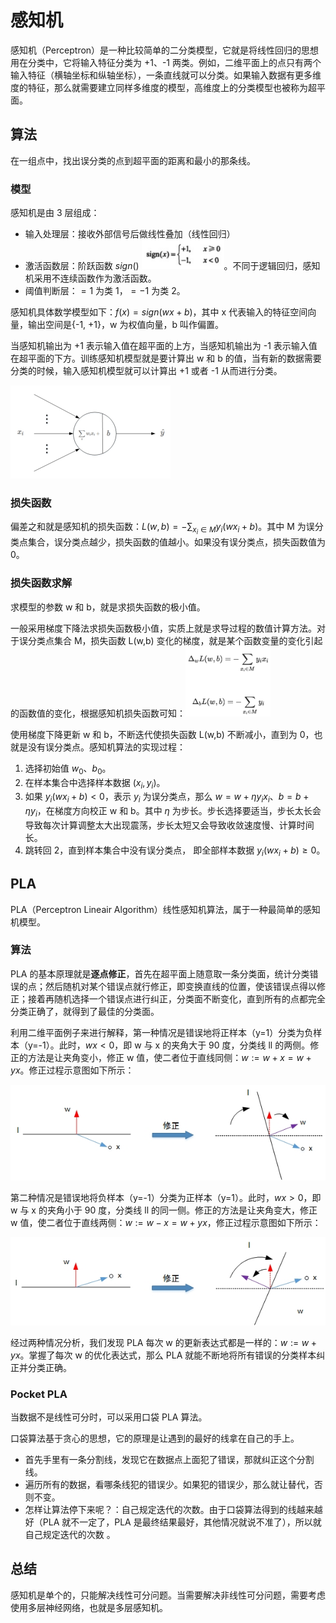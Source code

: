 # 感知机

感知机（Perceptron）是一种比较简单的二分类模型，它就是将线性回归的思想用在分类中，它将输入特征分类为 +1、-1 两类。例如，二维平面上的点只有两个输入特征（横轴坐标和纵轴坐标），一条直线就可以分类。如果输入数据有更多维度的特征，那么就需要建立同样多维度的模型，高维度上的分类模型也被称为超平面。

## 算法

在一组点中，找出误分类的点到超平面的距离和最小的那条线。

### 模型

感知机是由 3 层组成：

- 输入处理层：接收外部信号后做线性叠加（线性回归）
- 激活函数层：阶跃函数 $sign()$ <img src="figures/image-20200220134302690.png" alt="image-20200220134302690" style="zoom:25%;" />。不同于逻辑回归，感知机采用不连续函数作为激活函数。
- 阈值判断层：$=1$ 为类 1，$=-1$ 为类 2。 

感知机具体数学模型如下：$f(x)=sign(wx+b)$，其中 x 代表输入的特征空间向量，输出空间是{-1, +1}，w 为权值向量，b 叫作偏置。

当感知机输出为 +1 表示输入值在超平面的上方，当感知机输出为 -1 表示输入值在超平面的下方。训练感知机模型就是要计算出 w 和 b 的值，当有新的数据需要分类的时候，输入感知机模型就可以计算出 +1 或者 -1 从而进行分类。

<img src="figures/image-20210221095157678.png" alt="image-20210221095157678" style="zoom: 25%;" />

### 损失函数

偏差之和就是感知机的损失函数：$L(w,b)=-\sum_{{x_i}\in M}y_i(wx_i+b)$。其中 M 为误分类点集合，误分类点越少，损失函数的值越小。如果没有误分类点，损失函数值为 0。

### 损失函数求解

求模型的参数 w 和 b，就是求损失函数的极小值。

一般采用梯度下降法求损失函数极小值，实质上就是求导过程的数值计算方法。对于误分类点集合 M，损失函数 L(w,b) 变化的梯度，就是某个函数变量的变化引起的函数值的变化，根据感知机损失函数可知：<img src="figures/image-20200220140621576.png" alt="image-20200220140621576" style="zoom:20%;" />

使用梯度下降更新 w 和 b，不断迭代使损失函数 L(w,b) 不断减小，直到为 0，也就是没有误分类点。感知机算法的实现过程：

1. 选择初始值 $w_0、b_0$。
2. 在样本集合中选择样本数据 $(x_i,y_i)$。
3. 如果 $y_i(wx_i+b)<0$，表示 $y_i$ 为误分类点，那么 $w=w+\eta y_ix_i、b=b+\eta y_i$，在梯度方向校正 w 和 b。其中 $\eta$ 为步长。步长选择要适当，步长太长会导致每次计算调整太大出现震荡，步长太短又会导致收敛速度慢、计算时间长。
4. 跳转回 2，直到样本集合中没有误分类点， 即全部样本数据 $y_i(wx_i+b)≥0$。

## PLA

PLA（Perceptron Lineair Algorithm）线性感知机算法，属于一种最简单的感知机模型。

### 算法

PLA 的基本原理就是**逐点修正**，首先在超平面上随意取一条分类面，统计分类错误的点；然后随机对某个错误点就行修正，即变换直线的位置，使该错误点得以修正；接着再随机选择一个错误点进行纠正，分类面不断变化，直到所有的点都完全分类正确了，就得到了最佳的分类面。

利用二维平面例子来进行解释，第一种情况是错误地将正样本（y=1）分类为负样本（y=-1）。此时，$wx<0$，即 w 与 x 的夹角大于 90 度，分类线 ll 的两侧。修正的方法是让夹角变小，修正 w 值，使二者位于直线同侧：$w:=w+x=w+yx$。修正过程示意图如下所示：

![这里写图片描述](figures/20180529091355719.jpeg)

第二种情况是错误地将负样本（y=-1）分类为正样本（y=1）。此时，$wx>0$，即 w 与 x 的夹角小于 90 度，分类线 ll 的同一侧。修正的方法是让夹角变大，修正 w 值，使二者位于直线两侧：$w:=w−x=w+yx$，修正过程示意图如下所示：

![这里写图片描述](figures/20180529091445736.jpeg)

经过两种情况分析，我们发现 PLA 每次 w 的更新表达式都是一样的：$w:=w+yx$。掌握了每次 w 的优化表达式，那么 PLA 就能不断地将所有错误的分类样本纠正并分类正确。

### Pocket PLA

当数据不是线性可分时，可以采用口袋 PLA 算法。

口袋算法基于贪心的思想，它的原理是让遇到的最好的线拿在自己的手上。 

- 首先手里有一条分割线，发现它在数据点上面犯了错误，那就纠正这个分割线。
- 遍历所有的数据，看哪条线犯的错误少。如果犯的错误少，那么就让替代，否则不变。 
- 怎样让算法停下来呢？：自己规定迭代的次数。由于口袋算法得到的线越来越好（PLA 就不一定了，PLA 是最终结果最好，其他情况就说不准了），所以就自己规定迭代的次数 。 

## 总结

感知机是单个的，只能解决线性可分问题。当需要解决非线性可分问题，需要考虑使用多层神经网络，也就是多层感知机。

